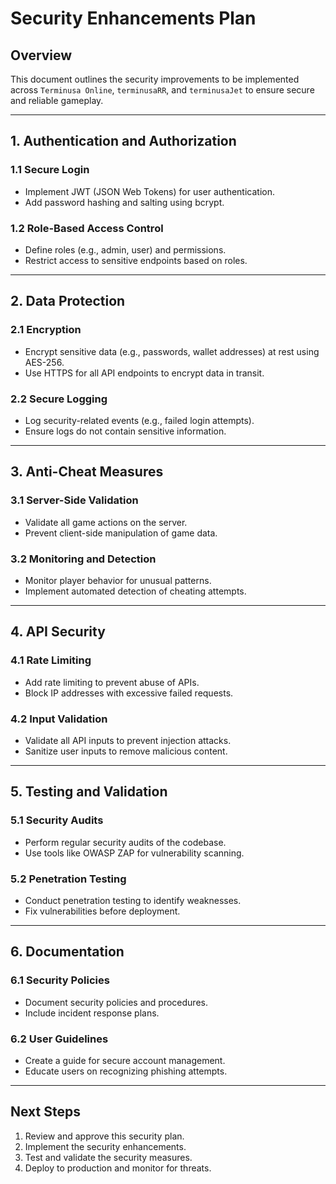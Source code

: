 # Security Enhancements Plan

## Overview
This document outlines the security improvements to be implemented across `Terminusa Online`, `terminusaRR`, and `terminusaJet` to ensure secure and reliable gameplay.

---

## 1. Authentication and Authorization

### 1.1 Secure Login
- Implement JWT (JSON Web Tokens) for user authentication.
- Add password hashing and salting using bcrypt.

### 1.2 Role-Based Access Control
- Define roles (e.g., admin, user) and permissions.
- Restrict access to sensitive endpoints based on roles.

---

## 2. Data Protection

### 2.1 Encryption
- Encrypt sensitive data (e.g., passwords, wallet addresses) at rest using AES-256.
- Use HTTPS for all API endpoints to encrypt data in transit.

### 2.2 Secure Logging
- Log security-related events (e.g., failed login attempts).
- Ensure logs do not contain sensitive information.

---

## 3. Anti-Cheat Measures

### 3.1 Server-Side Validation
- Validate all game actions on the server.
- Prevent client-side manipulation of game data.

### 3.2 Monitoring and Detection
- Monitor player behavior for unusual patterns.
- Implement automated detection of cheating attempts.

---

## 4. API Security

### 4.1 Rate Limiting
- Add rate limiting to prevent abuse of APIs.
- Block IP addresses with excessive failed requests.

### 4.2 Input Validation
- Validate all API inputs to prevent injection attacks.
- Sanitize user inputs to remove malicious content.

---

## 5. Testing and Validation

### 5.1 Security Audits
- Perform regular security audits of the codebase.
- Use tools like OWASP ZAP for vulnerability scanning.

### 5.2 Penetration Testing
- Conduct penetration testing to identify weaknesses.
- Fix vulnerabilities before deployment.

---

## 6. Documentation

### 6.1 Security Policies
- Document security policies and procedures.
- Include incident response plans.

### 6.2 User Guidelines
- Create a guide for secure account management.
- Educate users on recognizing phishing attempts.

---

## Next Steps
1. Review and approve this security plan.
2. Implement the security enhancements.
3. Test and validate the security measures.
4. Deploy to production and monitor for threats.
